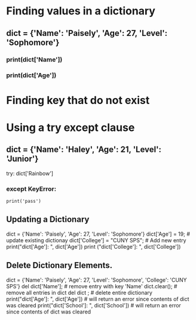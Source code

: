 # Finding values in a dictionary

## dict = {'Name': 'Paisely', 'Age': 27, 'Level': 'Sophomore'}
### print(dict['Name'])
### print(dict['Age'])



# Finding key that do not exist
# Using a try except clause
## dict = {'Name': 'Haley', 'Age': 21, 'Level': 'Junior'}
 try:
    dict['Rainbow']
 ### except KeyError:
    print('pass') 



## Updating a Dictionary 
dict = {'Name': 'Paisely', 'Age': 27, 'Level': 'Sophomore'}
dict['Age'] = 19; # update existing dictionay
dict['College'] = "CUNY SPS"; # Add new entry 
print("dict['Age']: ", dict['Age']) 
print ("dict['College']: ", dict['College'])


## Delete Dictionary Elements. 
dict = {'Name': 'Paisely', 'Age': 27, 'Level': 'Sophomore', 'College': 'CUNY SPS'}
del dict['Name']; # remove entry with key 'Name'
dict.clear();     # remove all entries in dict
del dict ;        # delete entire dictionary
print("dict['Age']: ", dict['Age'])       # will return an error since contents of dict was cleared
print("dict['School']: ", dict['School']) # will return an error since contents of dict was cleared
